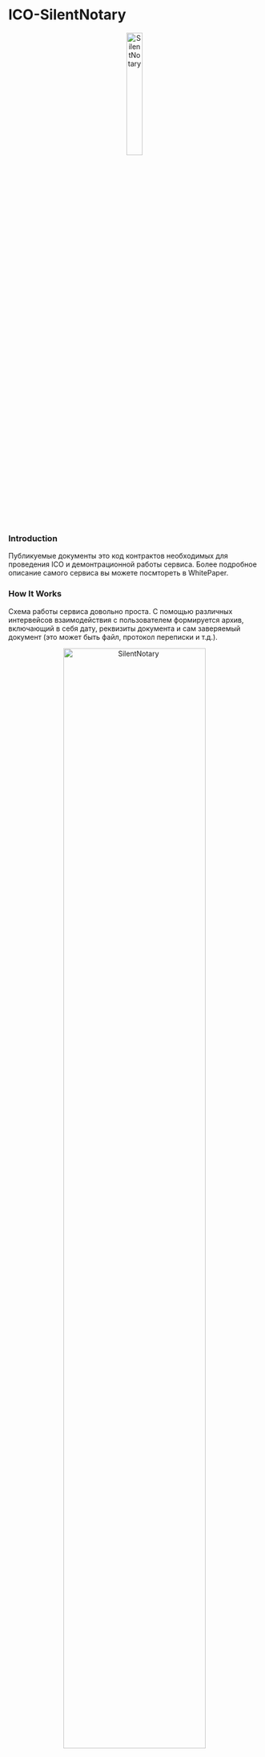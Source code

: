 # ICO-SilentNotary
<p align="center">
<img src="https://github.com/SilentNotary/ICO-SN/blob/master/logo_SN_png_256%D1%85256.png" width="25%" alt="SilentNotary">
</p>

### Introduction
Публикуемые документы это код контрактов необходимых для проведения ICO и демонтрационной работы сервиса. Более подробное описание самого сервиса вы можете посмтореть в WhitePaper.

### How It Works
Схема работы сервиса довольно проста. С помощью различных интервейсов взаимодействия с пользователем формируется архив, включающий в себя дату, реквизиты документа и сам заверяемый документ (это может быть файл, протокол переписки и т.д.). 
<p align="center">
<img src="https://github.com/SilentNotary/ICO-SN/blob/master/Shema_4.png" width="75%" alt="SilentNotary">
</p>
Далее рассчитывается хеш данного архива и с помощью смарт-контракта записывается в цепочку блоков Etherium. Сам архив сохраняется в хранилище. Пользователь получает Hash (результат вычисления хеш-функции над архивом пользователя), TxHash (хеш транзакции в blockchain Etherium), и ссылку на документ в своём личном кабинете.

### Состав публикуемых документов

Smartcontract | Description
| ------------ | ------------- |
| Token | Контракт токена SNTR выполненный по стандарту ____. Общее количество токенов 1x10^12SNTR. В контракте зафиксирована возможность принудительного выкупа токенов у держателей по курсу 1М SNTR=0.2ETH. Во избежании большого количества мелких транзакций обмен SNTR на ETH происходит при досижении заданного объёма ETH (параметр будет установлен после ICO принимая во внимание кол-во держателей)|
| Crowdsale|Контракт краудсейла, контракт облагает следующей особенностью - курс обмена ETH на SNTR зависит от объема реализованных SNTR задаеться начальный курс обмена 1M SNTR=0.01ETH и конечный курс обмена 1М SNTR=0.2ETH. Общая продолжительнось ICO не более 14 дней.|
| MultiSign| Контракт управляющий кошельком для сбора ETH, имеет 4 подписи, две подписи членов команды, две подписи экскроу. Средства могут быть использованы при подписании двумя членами команды и одним из экскроу |
| SilentNotary_demo|Это основной контракт сервиса работающий в демонстрационном режиме, основной контракт сервиса ориентированный на обмен токенов и/или взывмыние платы с пользователей будет разработан и опубликован здесь после ICO|

### Дисклаймер обращение.
Друзья и коллеги обращаем внимание что опубликованный код находиться на этапе тестирования. М надеемся что втом числе и с вашей помощью на удасться устранить возможно имеющиеся недоработки или баги которые могут возникнуть. В данный момент мы продолжаем тестирование этого кода и помере необходимости будем вность в него изменения и дополнения. Финальныя версия кода должна появиться за 24 часа до ICO. Мы верим что совместными усилиями мы сделаем продукт удовлетворяющий наши общие потребности. 



